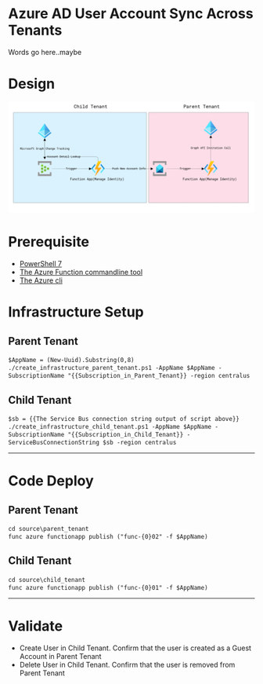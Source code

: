 # Azure AD User Account Sync Across Tenants

Words go here..maybe

# Design 
![Dapr](./assets/design.png)

# Prerequisite
* [PowerShell 7](https://docs.microsoft.com/en-us/powershell/scripting/install/installing-powershell?view=powershell-7.1)
* [The Azure Function commandline tool](https://docs.microsoft.com/en-us/azure/azure-functions/functions-run-local?tabs=linux%2Ccsharp%2Cbash#v2)
* [The Azure cli](https://docs.microsoft.com/en-us/cli/azure/install-azure-cli-linux?pivots=apt)

# Infrastructure Setup
## Parent Tenant 
```
$AppName = (New-Uuid).Substring(0,8)
./create_infrastructure_parent_tenant.ps1 -AppName $AppName -SubscriptionName "{{Subscription_in_Parent_Tenant}} -region centralus
```
## Child Tenant 
```
$sb = {{The Service Bus connection string output of script above}}
./create_infrastructure_child_tenant.ps1 -AppName $AppName -SubscriptionName "{{Subscription_in_Child_Tenant}} -ServiceBusConnectionString $sb -region centralus
```

<hr>

# Code Deploy
## Parent Tenant 
```
cd source\parent_tenant
func azure functionapp publish ("func-{0}02" -f $AppName)
```

## Child Tenant 
```
cd source\child_tenant
func azure functionapp publish ("func-{0}01" -f $AppName)
```

<hr>

# Validate 
* Create User in Child Tenant. Confirm that the user is created as a Guest Account in Parent Tenant
* Delete User in Child Tenant. Confirm that the user is removed from Parent Tenant